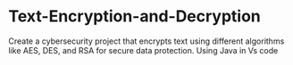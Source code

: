 # Text-Encryption-and-Decryption
 Create a cybersecurity project that encrypts text using different algorithms like AES, DES, and RSA for secure data protection.
Using Java in Vs code 

